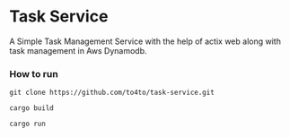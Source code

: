 # Task Service

A Simple Task Management Service with the help of actix web along with task management in Aws Dynamodb.


### How to run


```
git clone https://github.com/to4to/task-service.git
```

```
cargo build
```

```
cargo run
```

